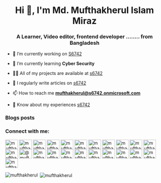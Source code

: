 <h1 align="center">Hi 👋, I'm Md. Mufthakherul Islam Miraz</h1>
<h3 align="center">A Learner, Video editor, frontend developer ........ from Bangladesh</h3>

- 🔭 I’m currently working on [S6742](S6742)

- 🌱 I’m currently learning **Cyber Security**

<!-- - 👯 I’m looking to collaborate on [S6742](S6742)

- 🤝 I’m looking for help with [S6742](S6742) -->

- 👨‍💻 All of my projects are available at <a href="https://s6742.me">s6742</a>

- 📝 I regularly write articles on <a href="https://s6742.me">s6742</a>

<!-- - 💬 Ask me about **S6742 or any ** -->

- 📫 How to reach me **mufthakherul@s6742.onmicrosoft.com**

- 📄 Know about my experiences <a href="https://s6742.me">s6742</a>

### Blogs posts
<!-- BLOG-POST-LIST:START -->
<!-- BLOG-POST-LIST:END -->

<h3 align="left">Connect with me:</h3>
<p align="left">
<a href="https://codepen.io/mufthakherul" target="blank"><img align="center" src="https://raw.githubusercontent.com/rahuldkjain/github-profile-readme-generator/master/src/images/icons/Social/codepen.svg" alt="mufthakherul" height="30" width="40" /></a>
<a href="https://dev.to/mufthakherul" target="blank"><img align="center" src="https://raw.githubusercontent.com/rahuldkjain/github-profile-readme-generator/master/src/images/icons/Social/devto.svg" alt="mufthakherul" height="30" width="40" /></a>
<a href="https://twitter.com/mufthakherul" target="blank"><img align="center" src="https://raw.githubusercontent.com/rahuldkjain/github-profile-readme-generator/master/src/images/icons/Social/twitter.svg" alt="mufthakherul" height="30" width="40" /></a>
<a href="https://linkedin.com/in/mufthakherul" target="blank"><img align="center" src="https://raw.githubusercontent.com/rahuldkjain/github-profile-readme-generator/master/src/images/icons/Social/linked-in-alt.svg" alt="mufthakherul" height="30" width="40" /></a>
<a href="https://stackoverflow.com/users/mufthakherul" target="blank"><img align="center" src="https://raw.githubusercontent.com/rahuldkjain/github-profile-readme-generator/master/src/images/icons/Social/stack-overflow.svg" alt="mufthakherul" height="30" width="40" /></a>
<a href="https://codesandbox.com/mufthakherul" target="blank"><img align="center" src="https://raw.githubusercontent.com/rahuldkjain/github-profile-readme-generator/master/src/images/icons/Social/codesandbox.svg" alt="mufthakherul" height="30" width="40" /></a>
<a href="https://kaggle.com/mufthakherul" target="blank"><img align="center" src="https://raw.githubusercontent.com/rahuldkjain/github-profile-readme-generator/master/src/images/icons/Social/kaggle.svg" alt="mufthakherul" height="30" width="40" /></a>
<a href="https://fb.com/mufthakherul" target="blank"><img align="center" src="https://raw.githubusercontent.com/rahuldkjain/github-profile-readme-generator/master/src/images/icons/Social/facebook.svg" alt="mufthakherul" height="30" width="40" /></a>
<a href="https://instagram.com/mufthakherul" target="blank"><img align="center" src="https://raw.githubusercontent.com/rahuldkjain/github-profile-readme-generator/master/src/images/icons/Social/instagram.svg" alt="mufthakherul" height="30" width="40" /></a>
<a href="https://dribbble.com/mufthakherul" target="blank"><img align="center" src="https://raw.githubusercontent.com/rahuldkjain/github-profile-readme-generator/master/src/images/icons/Social/dribbble.svg" alt="mufthakherul" height="30" width="40" /></a>
<a href="https://www.behance.net/mufthakherul" target="blank"><img align="center" src="https://raw.githubusercontent.com/rahuldkjain/github-profile-readme-generator/master/src/images/icons/Social/behance.svg" alt="mufthakherul" height="30" width="40" /></a>
<a href="https://hashnode.com/mufthakherul" target="blank"><img align="center" src="https://raw.githubusercontent.com/rahuldkjain/github-profile-readme-generator/master/src/images/icons/Social/hashnode.svg" alt="mufthakherul" height="30" width="40" /></a>
<a href="https://medium.com/@mufthakherul" target="blank"><img align="center" src="https://raw.githubusercontent.com/rahuldkjain/github-profile-readme-generator/master/src/images/icons/Social/medium.svg" alt="@mufthakherul" height="30" width="40" /></a>
<a href="https://www.youtube.com/c/mufthakherul" target="blank"><img align="center" src="https://raw.githubusercontent.com/rahuldkjain/github-profile-readme-generator/master/src/images/icons/Social/youtube.svg" alt="mufthakherul" height="30" width="40" /></a>
<a href="https://www.codechef.com/users/mufthakherul" target="blank"><img align="center" src="https://cdn.jsdelivr.net/npm/simple-icons@3.1.0/icons/codechef.svg" alt="mufthakherul" height="30" width="40" /></a>
<a href="https://www.hackerrank.com/mufthakherul" target="blank"><img align="center" src="https://raw.githubusercontent.com/rahuldkjain/github-profile-readme-generator/master/src/images/icons/Social/hackerrank.svg" alt="mufthakherul" height="30" width="40" /></a>
<a href="https://codeforces.com/profile/mufthakherul" target="blank"><img align="center" src="https://raw.githubusercontent.com/rahuldkjain/github-profile-readme-generator/master/src/images/icons/Social/codeforces.svg" alt="mufthakherul" height="30" width="40" /></a>
<a href="https://www.leetcode.com/mufthakherul" target="blank"><img align="center" src="https://raw.githubusercontent.com/rahuldkjain/github-profile-readme-generator/master/src/images/icons/Social/leet-code.svg" alt="mufthakherul" height="30" width="40" /></a>
<a href="https://www.hackerearth.com/mufthakherul" target="blank"><img align="center" src="https://raw.githubusercontent.com/rahuldkjain/github-profile-readme-generator/master/src/images/icons/Social/hackerearth.svg" alt="mufthakherul" height="30" width="40" /></a>
<a href="https://auth.geeksforgeeks.org/user/mufthakherul" target="blank"><img align="center" src="https://raw.githubusercontent.com/rahuldkjain/github-profile-readme-generator/master/src/images/icons/Social/geeks-for-geeks.svg" alt="mufthakherul" height="30" width="40" /></a>
<a href="https://www.topcoder.com/members/mufthakherul" target="blank"><img align="center" src="https://raw.githubusercontent.com/rahuldkjain/github-profile-readme-generator/master/src/images/icons/Social/topcoder.svg" alt="mufthakherul" height="30" width="40" /></a>
<a href="https://discord.gg/mufthakherul" target="blank"><img align="center" src="https://raw.githubusercontent.com/rahuldkjain/github-profile-readme-generator/master/src/images/icons/Social/discord.svg" alt="mufthakherul" height="30" width="40" /></a>
<a href="/mufthakherul" target="blank"><img align="center" src="https://raw.githubusercontent.com/rahuldkjain/github-profile-readme-generator/master/src/images/icons/Social/rss.svg" alt="mufthakherul" height="30" width="40" /></a>
</p>


<p><img align="left" src="https://github-readme-stats.vercel.app/api/top-langs?username=mufthakherul&show_icons=true&locale=en&layout=compact" alt="mufthakherul" /></p>

<p>&nbsp;<img align="center" src="https://github-readme-stats.vercel.app/api?username=mufthakherul&show_icons=true&locale=en" alt="mufthakherul" /></p>
